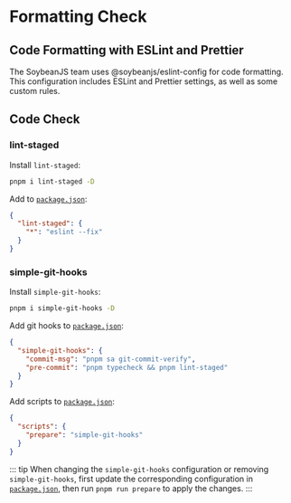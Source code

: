 # Formatting Check

## Code Formatting with ESLint and Prettier

The SoybeanJS team uses @soybeanjs/eslint-config for code formatting. This configuration includes ESLint and Prettier settings, as well as some custom rules.

## Code Check

### lint-staged

Install `lint-staged`:

```bash
pnpm i lint-staged -D
```

Add to [`package.json`](command:_github.copilot.openRelativePath?%5B%7B%22scheme%22%3A%22file%22%2C%22authority%22%3A%22%22%2C%22path%22%3A%22%2FUsers%2Fsoybean%2FWeb%2FProjects%2FSoybeanJS%2Fsoybean-admin-docs%2Fpackage.json%22%2C%22query%22%3A%22%22%2C%22fragment%22%3A%22%22%7D%2C%22b28280bf-b8f5-4383-b503-4edb7f54a6d5%22%5D "/Users/soybean/Web/Projects/SoybeanJS/soybean-admin-docs/package.json"):

```json
{
  "lint-staged": {
    "*": "eslint --fix"
  }
}
```

### simple-git-hooks

Install `simple-git-hooks`:

```bash
pnpm i simple-git-hooks -D
```

Add git hooks to [`package.json`](command:_github.copilot.openRelativePath?%5B%7B%22scheme%22%3A%22file%22%2C%22authority%22%3A%22%22%2C%22path%22%3A%22%2FUsers%2Fsoybean%2FWeb%2FProjects%2FSoybeanJS%2Fsoybean-admin-docs%2Fpackage.json%22%2C%22query%22%3A%22%22%2C%22fragment%22%3A%22%22%7D%2C%22b28280bf-b8f5-4383-b503-4edb7f54a6d5%22%5D "/Users/soybean/Web/Projects/SoybeanJS/soybean-admin-docs/package.json"):

```json
{
  "simple-git-hooks": {
    "commit-msg": "pnpm sa git-commit-verify",
    "pre-commit": "pnpm typecheck && pnpm lint-staged"
  }
}
```

Add scripts to [`package.json`](command:_github.copilot.openRelativePath?%5B%7B%22scheme%22%3A%22file%22%2C%22authority%22%3A%22%22%2C%22path%22%3A%22%2FUsers%2Fsoybean%2FWeb%2FProjects%2FSoybeanJS%2Fsoybean-admin-docs%2Fpackage.json%22%2C%22query%22%3A%22%22%2C%22fragment%22%3A%22%22%7D%2C%22b28280bf-b8f5-4383-b503-4edb7f54a6d5%22%5D "/Users/soybean/Web/Projects/SoybeanJS/soybean-admin-docs/package.json"):

```json
{
  "scripts": {
    "prepare": "simple-git-hooks"
  }
}
```

::: tip
When changing the `simple-git-hooks` configuration or removing `simple-git-hooks`, first update the corresponding configuration in [`package.json`](command:_github.copilot.openRelativePath?%5B%7B%22scheme%22%3A%22file%22%2C%22authority%22%3A%22%22%2C%22path%22%3A%22%2FUsers%2Fsoybean%2FWeb%2FProjects%2FSoybeanJS%2Fsoybean-admin-docs%2Fpackage.json%22%2C%22query%22%3A%22%22%2C%22fragment%22%3A%22%22%7D%2C%22b28280bf-b8f5-4383-b503-4edb7f54a6d5%22%5D "/Users/soybean/Web/Projects/SoybeanJS/soybean-admin-docs/package.json"), then run `pnpm run prepare` to apply the changes.
:::
